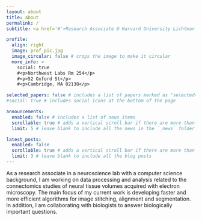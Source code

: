 ```yaml
---
layout: about
title: about
permalink: /
subtitle: <a href='#'>Research Associate @ Harvard University Lichtman Lab </a>

profile:
  align: right
  image: prof_pic.jpg
  image_circular: false # crops the image to make it circular
  more_info: >
    social: true
    #<p>Northwest Labs Rm 254</p>
    #<p>52 Oxford St</p>
    #<p>Cambridge, MA 02138</p>

selected_papers: false # includes a list of papers marked as "selected={true}"
#social: true # includes social icons at the bottom of the page

announcements:
  enabled: false # includes a list of news items
  scrollable: true # adds a vertical scroll bar if there are more than 3 news items
  limit: 5 # leave blank to include all the news in the `_news` folder

latest_posts:
  enabled: false
  scrollable: true # adds a vertical scroll bar if there are more than 3 new posts items
  limit: 3 # leave blank to include all the blog posts
---
```


As a research associate in a neuroscience lab with a computer science background, I am working on data processing and analysis related to the connectomics studies of neural tissue volumes acquired with electron microscopy. The main focus of my current work is developing faster and more efficient algorithms for image stitching, alignment and segmentation. In addition, I am collaborating with biologists to answer biologically important questions.
